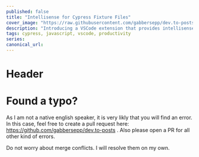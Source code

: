 ```yaml
---
published: false
title: "Intellisense for Cypress Fixture Files"
cover_image: "https://raw.githubusercontent.com/gabbersepp/dev.to-posts/master/blog-posts/intellisense-for-cypress-fixture-files/assets/your-asset.png"
description: "Introducing a VSCode extension that provides intellisense for cypress fixture file paths"
tags: cypress, javascript, vscode, productivity
series:
canonical_url:
---
```


# Header


# Found a typo?
As I am not a native english speaker, it is very likly that you will find an error. In this case, feel free to create a pull request here: https://github.com/gabbersepp/dev.to-posts . Also please open a PR for all other kind of errors.

Do not worry about merge conflicts. I will resolve them on my own. 